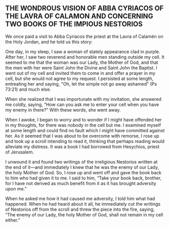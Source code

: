 ## THE WONDROUS VISION OF ABBA CYRIACOS OF THE LAVRA OF CALAMON AND CONCERNING TWO BOOKS OF THE IMPIOUS NESTORIOS

We once paid a visit to Abba Cyriacos the priest at the Lavra of Calamén on the Holy Jordan, and he told us this story: 

One day, in my sleep, I saw a woman of stately appearance clad in purple. After her, I saw two reverend and honorable men standing outside my cell. It seemed to me that the woman was our Lady, the Mother of God, and that the men with her were Saint John the Divine and Saint John the Baptist. I went out of my cell and invited them to come in and offer a prayer in my cell, but she would not agree to my request. I persisted at some length, entreating her and saying, "Oh, let the simple not go away ashamed" (Ps 73:21) and much else. 

When she realized that I was importunate with my invitation, she answered me coldly, saying, “How can you ask me to enter your cell when you have my enemy in there?” With these words, she went away. 

When I awoke, I began to worry and to wonder if I might have offended her in my thoughts, for there was nobody in the cell but me. I examined myself at some length and could find no fault which I might have committed against her. As it seemed that I was about to be overcome with remorse, I rose up and took up a scroll intending to read it, thinking that perhaps reading would alleviate my distress. It was a book I had borrowed from Hesychios, priest of Jerusalem. 

I unwound it and found two writings of the irreligious Nestorios written at the end of it—and immediately I knew that he was the enemy of our Lady, the holy Mother of God. So, I rose up and went off and gave the book back to him who had given it to me. I said to him, “Take your book back, brother, for I have not derived as much benefit from it as it has brought adversity upon me.” 

When he asked me how it had caused me adversity, I told him what had happened. When he had heard about it all, he immediately cut the writings of Nestorios off from the scroll and threw the piece into the fire, saying, “The enemy of our Lady, the holy Mother of God, shall not remain in my cell either.”
